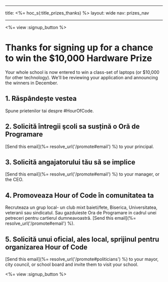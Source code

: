 * * *

title: <%= hoc_s(:title_prizes_thanks) %> layout: wide nav: prizes_nav

* * *

<%= view :signup_button %>

# Thanks for signing up for a chance to win the $10,000 Hardware Prize

Your whole school is now entered to win a class-set of laptops (or $10,000 for other technology). We'll be reviewing your application and announcing the winners in December.

## 1. Răspândește vestea

Spune prietenilor tai despre #HourOfCode.

## 2. Solicită întregii şcoli sa susțină o Oră de Programare

[Send this email](%= resolve_url('/promote#email') %) to your principal.

## 3. Solicită angajatorului tău să se implice

[Send this email](%= resolve_url('/promote#email') %) to your manager, or the CEO.

## 4. Promoveaza Hour of Code în comunitatea ta

Recruteaza un grup local- un club mixt baieti/fete, Biserica, Universitatea, veteranii sau sindicatul. Sau gazduieste Ora de Programare in cadrul unei petreceri pentru cartierul dumneavoastră. [Send this email](%= resolve_url('/promote#email') %).

## 5. Solicită unui oficial, ales local, sprijinul pentru organizarea Hour of Code

[Send this email](%= resolve_url('/promote#politicians') %) to your mayor, city council, or school board and invite them to visit your school.

<%= view :signup_button %>